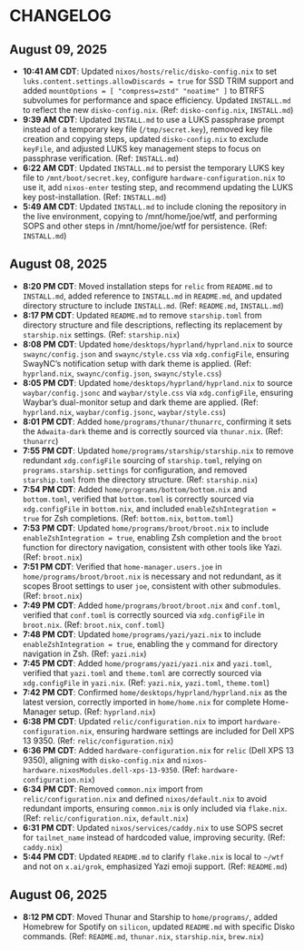 # CHANGELOG

## August 09, 2025
- **10:41 AM CDT**: Updated `nixos/hosts/relic/disko-config.nix` to set `luks.content.settings.allowDiscards = true` for SSD TRIM support and added `mountOptions = [ "compress=zstd" "noatime" ]` to BTRFS subvolumes for performance and space efficiency. Updated `INSTALL.md` to reflect the new `disko-config.nix`. (Ref: `disko-config.nix`, `INSTALL.md`)
- **9:39 AM CDT**: Updated `INSTALL.md` to use a LUKS passphrase prompt instead of a temporary key file (`/tmp/secret.key`), removed key file creation and copying steps, updated `disko-config.nix` to exclude `keyFile`, and adjusted LUKS key management steps to focus on passphrase verification. (Ref: `INSTALL.md`)
- **6:22 AM CDT**: Updated `INSTALL.md` to persist the temporary LUKS key file to `/mnt/boot/secret.key`, configure `hardware-configuration.nix` to use it, add `nixos-enter` testing step, and recommend updating the LUKS key post-installation. (Ref: `INSTALL.md`)
- **5:49 AM CDT**: Updated `INSTALL.md` to include cloning the repository in the live environment, copying to /mnt/home/joe/wtf, and performing SOPS and other steps in /mnt/home/joe/wtf for persistence. (Ref: `INSTALL.md`)

## August 08, 2025
- **8:20 PM CDT**: Moved installation steps for `relic` from `README.md` to `INSTALL.md`, added reference to `INSTALL.md` in `README.md`, and updated directory structure to include `INSTALL.md`. (Ref: `README.md`, `INSTALL.md`)
- **8:17 PM CDT**: Updated `README.md` to remove `starship.toml` from directory structure and file descriptions, reflecting its replacement by `starship.nix` settings. (Ref: `starship.nix`)
- **8:08 PM CDT**: Updated `home/desktops/hyprland/hyprland.nix` to source `swaync/config.json` and `swaync/style.css` via `xdg.configFile`, ensuring SwayNC’s notification setup with dark theme is applied. (Ref: `hyprland.nix`, `swaync/config.json`, `swaync/style.css`)
- **8:05 PM CDT**: Updated `home/desktops/hyprland/hyprland.nix` to source `waybar/config.jsonc` and `waybar/style.css` via `xdg.configFile`, ensuring Waybar’s dual-monitor setup and dark theme are applied. (Ref: `hyprland.nix`, `waybar/config.jsonc`, `waybar/style.css`)
- **8:01 PM CDT**: Added `home/programs/thunar/thunarrc`, confirming it sets the `Adwaita-dark` theme and is correctly sourced via `thunar.nix`. (Ref: `thunarrc`)
- **7:55 PM CDT**: Updated `home/programs/starship/starship.nix` to remove redundant `xdg.configFile` sourcing of `starship.toml`, relying on `programs.starship.settings` for configuration, and removed `starship.toml` from the directory structure. (Ref: `starship.nix`)
- **7:54 PM CDT**: Added `home/programs/bottom/bottom.nix` and `bottom.toml`, verified that `bottom.toml` is correctly sourced via `xdg.configFile` in `bottom.nix`, and included `enableZshIntegration = true` for Zsh completions. (Ref: `bottom.nix`, `bottom.toml`)
- **7:53 PM CDT**: Updated `home/programs/broot/broot.nix` to include `enableZshIntegration = true`, enabling Zsh completion and the `broot` function for directory navigation, consistent with other tools like Yazi. (Ref: `broot.nix`)
- **7:51 PM CDT**: Verified that `home-manager.users.joe` in `home/programs/broot/broot.nix` is necessary and not redundant, as it scopes Broot settings to user `joe`, consistent with other submodules. (Ref: `broot.nix`)
- **7:49 PM CDT**: Added `home/programs/broot/broot.nix` and `conf.toml`, verified that `conf.toml` is correctly sourced via `xdg.configFile` in `broot.nix`. (Ref: `broot.nix`, `conf.toml`)
- **7:48 PM CDT**: Updated `home/programs/yazi/yazi.nix` to include `enableZshIntegration = true`, enabling the `y` command for directory navigation in Zsh. (Ref: `yazi.nix`)
- **7:45 PM CDT**: Added `home/programs/yazi/yazi.nix` and `yazi.toml`, verified that `yazi.toml` and `theme.toml` are correctly sourced via `xdg.configFile` in `yazi.nix`. (Ref: `yazi.nix`, `yazi.toml`, `theme.toml`)
- **7:42 PM CDT**: Confirmed `home/desktops/hyprland/hyprland.nix` as the latest version, correctly imported in `home/home.nix` for complete Home-Manager setup. (Ref: `hyprland.nix`)
- **6:38 PM CDT**: Updated `relic/configuration.nix` to import `hardware-configuration.nix`, ensuring hardware settings are included for Dell XPS 13 9350. (Ref: `relic/configuration.nix`)
- **6:36 PM CDT**: Added `hardware-configuration.nix` for `relic` (Dell XPS 13 9350), aligning with `disko-config.nix` and `nixos-hardware.nixosModules.dell-xps-13-9350`. (Ref: `hardware-configuration.nix`)
- **6:34 PM CDT**: Removed `common.nix` import from `relic/configuration.nix` and defined `nixos/default.nix` to avoid redundant imports, ensuring `common.nix` is only included via `flake.nix`. (Ref: `relic/configuration.nix`, `default.nix`)
- **6:31 PM CDT**: Updated `nixos/services/caddy.nix` to use SOPS secret for `tailnet_name` instead of hardcoded value, improving security. (Ref: `caddy.nix`)
- **5:44 PM CDT**: Updated `README.md` to clarify `flake.nix` is local to `~/wtf` and not on `x.ai/grok`, emphasized Yazi emoji support. (Ref: `README.md`)

## August 06, 2025
- **8:12 PM CDT**: Moved Thunar and Starship to `home/programs/`, added Homebrew for Spotify on `silicon`, updated `README.md` with specific Disko commands. (Ref: `README.md`, `thunar.nix`, `starship.nix`, `brew.nix`)